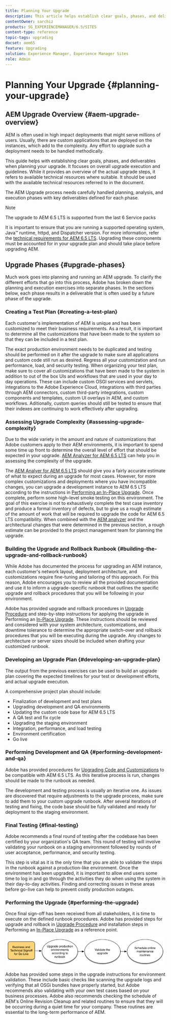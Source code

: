 ```yaml
---
title: Planning Your Upgrade
description: This article helps establish clear goals, phases, and deliverables when planning the AEM upgrade.
contentOwner: sarchiz
products: SG_EXPERIENCEMANAGER/6.5/SITES
content-type: reference
topic-tags: upgrading
docset: aem65
feature: Upgrading
solution: Experience Manager, Experience Manager Sites
role: Admin
---
```

# Planning Your Upgrade {#planning-your-upgrade}

## AEM Upgrade Overview {#aem-upgrade-overview}

AEM is often used in high impact deployments that might serve millions of users. Usually, there are custom applications that are deployed on the instances, which add to the complexity. Any effort to upgrade such a deployment needs to be handled methodically.

This guide helps with establishing clear goals, phases, and deliverables when planning your upgrade. It focuses on overall upgrade execution and guidelines. While it provides an overview of the actual upgrade steps, it refers to available technical resources where suitable. It should be used with the available technical resources referred to in the document.

The AEM Upgrade process needs carefully handled planning, analysis, and execution phases with key deliverables defined for each phase.

>[!NOTE]
>
>The upgrade to AEM 6.5 LTS is supported from the last 6 Service packs

It is important to ensure that you are running a supported operating system, Java&trade; runtime, httpd, and Dispatcher version. For more information, refer the [technical requirements for AEM 6.5 LTS](/help/sites-deploying/technical-requirements.md). Upgrading these components must be accounted for in your upgrade plan and should take place before upgrading AEM.

<!-- Alexandru: drafting for now

## Upgrade Scope and Requirements {#upgrade-scope-requirements}

Below you will find a list of areas that are impacted in a typical AEM Upgrade project:

<table>
 <tbody>
  <tr>
   <td><strong>Component</strong></td>
   <td><strong>Impact</strong></td>
   <td><strong>Description</strong></td>
  </tr>
  <tr>
   <td>Operating System</td>
   <td>Uncertain, but subtle effects</td>
   <td>At the time of the AEM upgrade, it may be time to upgrade the operating system as well and this might have some impact.</td>
  </tr>
  <tr>
   <td>Java&trade; Runtime</td>
   <td>Moderate Impact</td>
   <td>AEM 6.3 requires JRE 1.7.x (64 bit) or later. JRE 1.8 is the only version currently supported by Oracle.</td>
  </tr>
  <tr>
   <td>Hardware</td>
   <td>Moderate Impact</td>
   <td>Online Revision Cleanup requires free<br /> disk space equal to 25% of the repository's size and 15% free heap space<br /> to complete successfully. You may need to upgrade your hardware to<br /> ensure sufficient resources for Online Revision Cleanup to fully<br /> run. Also, if upgrading from a version prior to AEM 6, there<br /> may be additional storage requirements.</td>
  </tr>
  <tr>
   <td>Content Repository (CRX or Oak)</td>
   <td>High Impact</td>
   <td>Starting from version 6.1, AEM does not support CRX2, so a migration to<br /> Oak (CRX3) is required if upgrading from an older version. AEM 6.3 has<br /> implemented a new Segment Node Store that also requires a migration. The<br /> crx2oak tool is used for this purpose.</td>
  </tr>
  <tr>
   <td>AEM Components/Content</td>
   <td>Moderate Impact</td>
   <td><code>/libs</code> and <code>/apps</code> are easily handled through the upgrade, but <code>/etc</code> usually requires some manual reapplication of customizations.</td>
  </tr>
  <tr>
   <td>AEM Services</td>
   <td>Low Impact</td>
   <td>Most AEM core services are tested for upgrade. This is an area of low impact.</td>
  </tr>
  <tr>
   <td>Custom Application Services</td>
   <td>Low to High Impact</td>
   <td>Depending on the application and customization, there may be<br /> dependencies on JVM, operating system versions, and some indexing related<br /> changes, as indexes are not generated automatically in Oak.</td>
  </tr>
  <tr>
   <td>Custom Application Content</td>
   <td>Low to High Impact</td>
   <td>Content that will not be handled through the upgrade can be backed up<br /> before the upgrade takes place and then moved back into the repository.<br /> Most content can be handled through the migration tool.</td>
  </tr>
 </tbody>
</table>

It is important to ensure that you are running a supported operating system, Java&trade; runtime, httpd, and Dispatcher version. For more information, see the [AEM 6.5 Technical Requirements page](/help/sites-deploying/technical-requirements.md). Upgrading these components must be accounted for in your project plan and should take place before upgrading AEM. -->

## Upgrade Phases {#upgrade-phases}

Much work goes into planning and running an AEM upgrade. To clarify the different efforts that go into this process, Adobe has broken down the planning and execution exercises into separate phases. In the sections below, each phase results in a deliverable that is often used by a future phase of the upgrade.

<!-- Alexandru:drafting for now

### Planning for Author Training {#planning-for-author-training}

With any new release, there are potential changes to the UI and user workflows that may be introduced. Also, new releases introduce new features that may be beneficial for the business to use. Adobe recommends reviewing the functional changes that have been introduced and organizing a plan to train your users on using them effectively.

![unu_cropped](assets/unu_cropped.png)

New features in AEM 6.5 can be found in [the AEM section of adobe.com](/help/release-notes/release-notes.md). Make sure to note any changes to UIs or product features that are commonly used in your organization. As you look through the new features, also take note of any that can be of value to your organization. After looking through what has changed in AEM 6.5, develop a training plan for your authors. This could involve using freely available resources like the help feature videos or formal training offered through [Adobe Digital Learning Services](https://learning.adobe.com/). -->

### Creating a Test Plan {#creating-a-test-plan}

Each customer's implementation of AEM is unique and has been customized to meet their business requirements. As a result, it is important to determine all the customizations that have been made to the system so that they can be included in a test plan.

The exact production environment needs to be duplicated and testing should be performed on it after the upgrade to make sure all applications and custom code still run as desired. Regress all your customization and run performance, load, and security testing. When organizing your test plan, make sure to cover all customizations that have been made to the system in addition to out of the box UIs and workflows that are used in your day to day operations. These can include custom OSGI services and servlets, integrations to the Adobe Experience Cloud, integrations with third parties through AEM connectors, custom third-party integrations, custom components and templates, custom UI overlays in AEM, and custom workflows. Aditionally, custom queries should still be tested to ensure that their indexes are continuing to work effectively after upgrading.

### Assessing Upgrade Complexity {#assessing-upgrade-complexity}

Due to the wide variety in the amount and nature of customizations that Adobe customers apply to their AEM environments, it is important to spend some time up front to determine the overall level of effort that should be expected in your upgrade. [AEM Analyzer for AEM 6.5 LTS](/help/sites-deploying/pattern-detector.md) can help you in assessing the complexity of the upgrade.

The [AEM Analyer for AEM 6.5 LTS](/help/sites-deploying/pattern-detector.md) should give you a fairly accurate estimate of what to expect during an upgrade for most cases. However, for more complex customizations and deployments where you have incompatible changes, you can upgrade a development instance to AEM 6.5 LTS according to the instructions in [Performing an In-Place Upgrade](/help/sites-deploying/in-place-upgrade.md). Once complete, perform some high-level smoke testing on this environment. The goal of this exercise is not to exhaustively complete the test case inventory and produce a formal inventory of defects, but to give us a rough estimate of the amount of work that will be required to upgrade the code for AEM 6.5 LTS compatibility. When combined with the [AEM analyzer](/help/sites-deploying/pattern-detector.md) and the architectural changes that were determined in the previous section, a rough estimate can be provided to the project management team for planning the upgrade.

### Building the Upgrade and Rollback Runbook {#building-the-upgrade-and-rollback-runbook}

While Adobe has documented the process for upgrading an AEM instance, each customer's network layout, deployment architecture, and customizations require fine-tuning and tailoring of this approach. For this reason, Adobe encourages you to review all the provided documentation and use it to inform a upgrade-specific runbook that outlines the specific upgrade and rollback procedures that you will be following in your environment. 

<!--Alexandru:drafting for now

![runbook-diagram](assets/runbook-diagram.png) -->

Adobe has provided upgrade and rollback procedures in [Upgrade Procedure](/help/sites-deploying/upgrade-procedure.md) and step-by-step instructions for applying the upgrade in Performing an [In-Place Upgrade](/help/sites-deploying/in-place-upgrade.md). These instructions should be reviewed and considered with your system architecture, customizations, and downtime tolerance to determine the appropriate switch-over and rollback procedures that you will be executing during the upgrade. Any changes to architecture or server sizes should be included when drafting your customized runbook.

### Developing an Upgrade Plan {#developing-an-upgrade-plan}

The output from the previous exercises can be used to build an upgrade plan covering the expected timelines for your test or development efforts, and actual upgrade execution.

<!--Alexandru: drafting for now

![develop-project-plan](assets/develop-project-plan.png) -->

A comprehensive project plan should include:

* Finalization of development and test plans
* Upgrading development and QA environments
* Updating the custom code base for AEM 6.5 LTS
* A QA test and fix cycle
* Upgrading the staging environment
* Integration, performance, and load testing
* Environment certification
* Go live

### Performing Development and QA {#performing-development-and-qa}

Adobe has provided procedures for [Upgrading Code and Customizations](/help/sites-deploying/upgrading-code-and-customizations.md) to be compatible with AEM 6.5 LTS. As this iterative process is run, changes should be made to the runbook as needed.

<!--Alexandru: drafting for now

![patru_cropped](assets/patru_cropped.png) -->

The development and testing process is usually an iterative one. As issues are discovered that require adjustments to the upgrade process, make sure to add them to your custom upgrade runbook. After several iterations of testing and fixing, the code base should be fully validated and ready for deployment to the staging environment.

### Final Testing {#final-testing}

Adobe recommends a final round of testing after the codebase has been certified by your organization's QA team. This round of testing will involve validating your runbook on a staging environment followed by rounds of user acceptance, performance, and security testing.

<!--Alexandru: drafting for now

![cinci_cropped](assets/cinci_cropped.png) -->

This step is vital as it is the only time that you are able to validate the steps in the runbook against a production-like environment. Once the environment has been upgraded, it is important to allow end users some time to log in and go through the activities they do when using the system in their day-to-day activities. Finding and correcting issues in these areas before go-live can help to prevent costly production outages.

### Performing the Upgrade {#performing-the-upgrade}

Once final sign-off has been received from all stakeholders, it is time to execute on the defined runbook procedures. Adobe has provided steps for upgrade and rollback in [Upgrade Procedure](/help/sites-deploying/upgrade-procedure.md) and installation steps in Performing an [In-Place Upgrade](/help/sites-deploying/in-place-upgrade.md) as a reference point.

![perform-upgrade](assets/perform-upgrade.png)

Adobe has provided some steps in the upgrade instructions for environment validation. These include basic checks like scanning the upgrade logs and verifying that all OSGi bundles have properly started, but Adobe recommends also validating with your own test cases based on your business processes. Adobe also recommends checking the schedule of AEM's Online Revision Cleanup and related routines to ensure that they will be occurring during a quiet time for your company. These routines are essential to the long-term performance of AEM.
